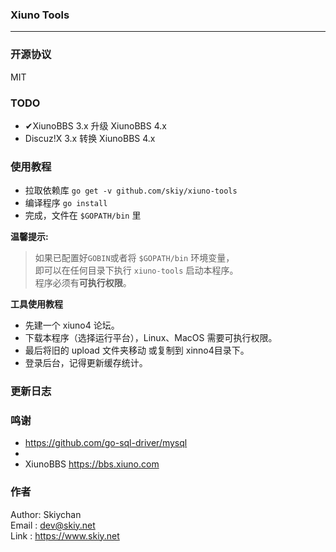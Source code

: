 ### Xiuno Tools
------

### 开源协议
MIT

### TODO
- ✔XiunoBBS 3.x 升级 XiunoBBS 4.x
- Discuz!X 3.x 转换 XiunoBBS 4.x

### 使用教程
- 拉取依赖库 ```go get -v github.com/skiy/xiuno-tools```   
- 编译程序 ```go install```
- 完成，文件在 ```$GOPATH/bin``` 里

**温馨提示:**
> 如果已配置好``GOBIN``或者将 ``$GOPATH/bin`` 环境变量，   
即可以在任何目录下执行 ``xiuno-tools`` 启动本程序。   
程序必须有**可执行权限**。   

**工具使用教程**
- 先建一个 xiuno4 论坛。
- 下载本程序（选择运行平台），Linux、MacOS 需要可执行权限。
- 最后将旧的 upload 文件夹移动 或复制到 xinno4目录下。
- 登录后台，记得更新缓存统计。

### 更新日志

### 鸣谢
- https://github.com/go-sql-driver/mysql
- 
- XiunoBBS https://bbs.xiuno.com

### 作者
Author: Skiychan   
Email : dev@skiy.net   
Link  : https://www.skiy.net      